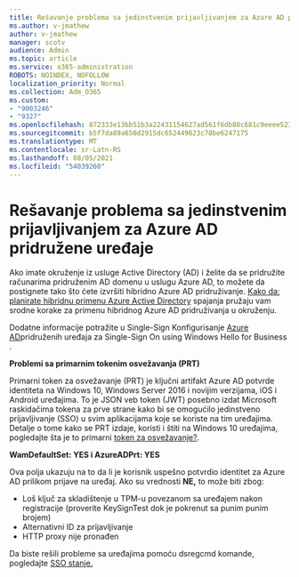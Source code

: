 ```yaml
---
title: Rešavanje problema sa jedinstvenim prijavljivanjem za Azure AD pridružene uređaje
ms.author: v-jmathew
author: v-jmathew
manager: scotv
audience: Admin
ms.topic: article
ms.service: o365-administration
ROBOTS: NOINDEX, NOFOLLOW
localization_priority: Normal
ms.collection: Adm_O365
ms.custom:
- "9003246"
- "9327"
ms.openlocfilehash: 872333e13bb51b3a22431154627ad561f6db88c681c9eeee523fdd09e58c0371
ms.sourcegitcommit: b5f7da89a650d2915dc652449623c78be6247175
ms.translationtype: MT
ms.contentlocale: sr-Latn-RS
ms.lasthandoff: 08/05/2021
ms.locfileid: "54039260"
---
```

# <a name="troubleshoot-single-sign-on-for-azure-ad-joined-devices"></a>Rešavanje problema sa jedinstvenim prijavljivanjem za Azure AD pridružene uređaje

Ako imate okruženje iz usluge Active Directory (AD) i želite da se pridružite računarima pridruženim AD domenu u uslugu Azure AD, to možete da postignete tako što ćete izvršiti hibridno Azure AD pridruživanje. [Kako da: planirate hibridnu primenu Azure Active Directory](https://docs.microsoft.com/azure/active-directory/devices/hybrid-azuread-join-plan) spajanja pružaju vam srodne korake za primenu hibridnog Azure AD pridruživanja u okruženju.

Dodatne informacije potražite u Single-Sign Konfigurisanje [Azure AD](https://docs.microsoft.com/windows/security/identity-protection/hello-for-business/hello-hybrid-aadj-sso-base)pridruženih uređaja za Single-Sign On using Windows Hello for Business .

**Problemi sa primarnim tokenim osvežavanja (PRT)**

Primarni token za osvežavanje (PRT) je ključni artifakt Azure AD potvrde identiteta na Windows 10, Windows Server 2016 i novijim verzijama, iOS i Android uređajima. To je JSON veb token (JWT) posebno izdat Microsoft raskidačima tokena za prve strane kako bi se omogućilo jedinstveno prijavljivanje (SSO) u svim aplikacijama koje se koriste na tim uređajima. Detalje o tome kako se PRT izdaje, koristi i štiti na Windows 10 uređajima, pogledajte šta je to primarni [token za osvežavanje?](https://docs.microsoft.com/azure/active-directory/devices/concept-primary-refresh-token).

**WamDefaultSet: YES i AzureADPrt: YES**

Ova polja ukazuju na to da li je korisnik uspešno potvrdio identitet za Azure AD prilikom prijave na uređaj. Ako su vrednosti **NE,** to može biti zbog:

- Loš ključ za skladištenje u TPM-u povezanom sa uređajem nakon registracije (proverite KeySignTest dok je pokrenut sa punim punim brojem)
- Alternativni ID za prijavljivanje
- HTTP proxy nije pronađen

Da biste rešili probleme sa uređajima pomoću dsregcmd komande, pogledajte [SSO stanje.](https://docs.microsoft.com/azure/active-directory/devices/troubleshoot-device-dsregcmd#sso-state)
